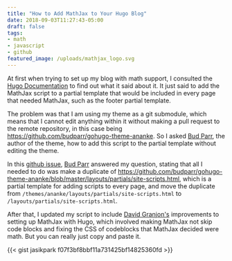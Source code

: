```yaml
---
title: "How to Add MathJax to Your Hugo Blog"
date: 2018-09-03T11:27:43-05:00
draft: false
tags:
- math
- javascript
- github
featured_image: /uploads/mathjax_logo.svg
---
```


At first when trying to set up my blog with math support, I consulted the [Hugo Documentation](https://gohugo.io/content-management/formats/#enable-mathjax) to find out what it said about it. It just said to add the MathJax script to a partial template that would be included in every page that needed MathJax, such as the footer partial template.

The problem was that I am using my theme as a git submodule, which means that I cannot edit anything within it without making a pull request to the remote repository, in this case being https://github.com/budparr/gohugo-theme-ananke. So I asked [Bud Parr](https://github.com/budparr), the author of the theme, how to add this script to the partial template without editing the theme.

In this [github issue](https://github.com/budparr/gohugo-theme-ananke/issues/129), [Bud Parr](https://github.com/budparr) answered my question, stating that all I needed to do was make a duplicate of https://github.com/budparr/gohugo-theme-ananke/blob/master/layouts/partials/site-scripts.html, which is a partial template for adding scripts to every page, and move the duplicate from `/themes/ananke/layouts/partials/site-scripts.html` to `/layouts/partials/site-scripts.html`.

After that, I updated my script to include [David Granjon's](https://divadnojnarg.github.io/blog/mathjax/) improvements to setting up MathJax with Hugo, which involved making MathJax not skip code blocks and fixing the CSS of codeblocks that MathJax decided were math. But you can really just copy and paste it.

{{< gist jasikpark f07f3bf8bbf11a731425bf14825360fd >}}
